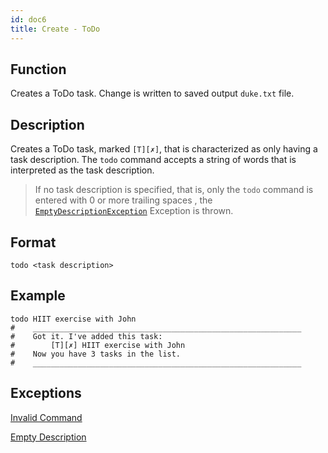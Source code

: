 ```yaml
---
id: doc6
title: Create - ToDo
---
```


## Function

Creates a ToDo task. Change is written to saved output `duke.txt` file. 

## Description

Creates a ToDo task, marked `[T][✗]`, that is characterized as only having a task description. The `todo` command
 accepts a string of words that is interpreted as the task description. 
 
> If no task description is specified, that is, only the `todo` command is entered with 0 or more trailing spaces
>, the [`EmptyDescriptionException`](doc11.md) Exception is thrown. 

## Format

```
todo <task description>
```

## Example

```
todo HIIT exercise with John
#    ____________________________________________________________
#    Got it. I've added this task:
#        [T][✗] HIIT exercise with John
#    Now you have 3 tasks in the list.
#    ____________________________________________________________
```

## Exceptions

[Invalid Command](doc10.md)

[Empty Description](doc11.md)
